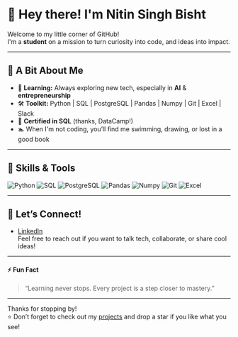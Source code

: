 # 👋 Hey there! I'm Nitin Singh Bisht

Welcome to my little corner of GitHub!  
I'm a **student** on a mission to turn curiosity into code, and ideas into impact.

---

## 🚀 A Bit About Me

- 🧠 **Learning:** Always exploring new tech, especially in **AI** & **entrepreneurship**
- 🛠️ **Toolkit:** Python | SQL | PostgreSQL | Pandas | Numpy | Git | Excel | Slack
- 📜 **Certified in SQL** (thanks, DataCamp!)
- 🏊 When I'm not coding, you’ll find me swimming, drawing, or lost in a good book

---

## 🧰 Skills & Tools

![Python](https://img.shields.io/badge/-Python-blue?logo=python&logoColor=white)
![SQL](https://img.shields.io/badge/-SQL-4479A1?logo=postgresql&logoColor=white)
![PostgreSQL](https://img.shields.io/badge/-PostgreSQL-336791?logo=postgresql&logoColor=white)
![Pandas](https://img.shields.io/badge/-Pandas-150458?logo=pandas&logoColor=white)
![Numpy](https://img.shields.io/badge/-Numpy-013243?logo=numpy&logoColor=white)
![Git](https://img.shields.io/badge/-Git-F05032?logo=git&logoColor=white)
![Excel](https://img.shields.io/badge/-Excel-217346?logo=microsoft-excel&logoColor=white)


---

## 💬 Let’s Connect!

- [LinkedIn](https://www.linkedin.com/in/nitin-singh-bisht/)  
Feel free to reach out if you want to talk tech, collaborate, or share cool ideas!

---

#### ⚡ Fun Fact

> “Learning never stops. Every project is a step closer to mastery.”

---

Thanks for stopping by!  
⭐️ Don’t forget to check out my [projects](https://github.com/NitinNSB?tab=repositories) and drop a star if you like what you see!
